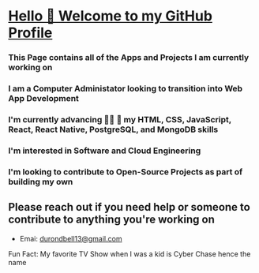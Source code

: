 # <ins> Hello 👋 Welcome to my GitHub Profile </ins>
### This Page contains all  of the Apps and Projects I am currently working on
### I am a Computer Administator looking to transition into Web App Development
### I'm currently advancing :man_student: :microscope: my HTML, CSS, JavaScript, React, React Native, PostgreSQL, and MongoDB skills
### I'm interested in Software and Cloud Engineering
### I'm looking to contribute to Open-Source Projects as part of building my own
## Please reach out if you need help or someone to contribute to anything you're working on
+ Emai: durondbell13@gmail.com


Fun Fact: My favorite TV Show when I was a kid is Cyber Chase hence the name
<!--
**dcyberspace01/dcyberspace01** is a ✨ _special_ ✨ repository because its `README.md` (this file) appears on your GitHub profile.

Here are some ideas to get you started:

- 🔭 I’m currently working on ...
- 🌱 I’m currently learning ...
- 👯 I’m looking to collaborate on ...
- 🤔 I’m looking for help with ...
- 💬 Ask me about ...
- 📫 How to reach me: ...
- 😄 Pronouns: ...
- ⚡ Fun fact: ...
-->
